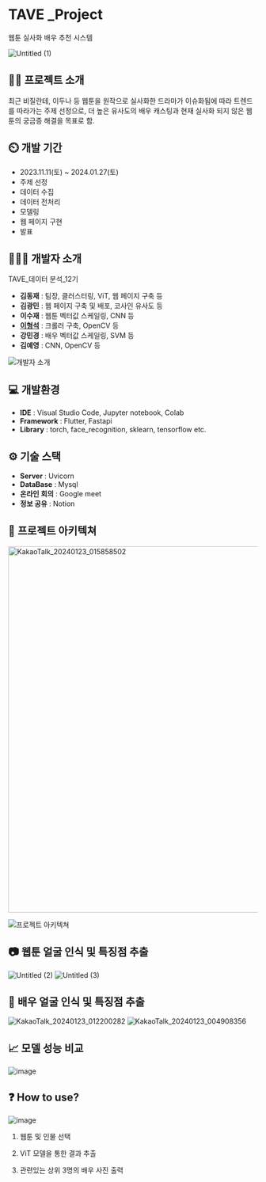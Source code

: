 # TAVE  _Project
웹툰 실사화 배우 추천 시스템


![Untitled (1)](https://github.com/maeseok/TAVE_Project/assets/87814233/8d33ed25-1433-44a7-b02a-ee1921e2f5d4)





## 👨‍🏫 프로젝트 소개
최근 비질란테, 이두나 등 웹툰을 원작으로 실사화한 드라마가 이슈화됨에 따라 트렌드를 따라가는 주제 선정으로, 더 높은 유사도의 배우 캐스팅과 현재 실사화 되지 않은 웹툰의 궁금증 해결을 목표로 함.

## ⏲️ 개발 기간 
- 2023.11.11(토) ~ 2024.01.27(토)
- 주제 선정
- 데이터 수집
- 데이터 전처리
- 모델링
- 웹 페이지 구현
- 발표
  
## 🧑‍🤝‍🧑 개발자 소개 
TAVE_데이터 분석_12기
- **김동재** : 팀장, 클러스터링, ViT, 웹 페이지 구축 등
- **김광민** : 웹 페이지 구축 및 배포, 코사인 유사도 등
- **이수재** : 웹툰 벡터값 스케일링, CNN 등
- **[이형석](https://blog.naver.com/mae_seok)** : 크롤러 구축, OpenCV 등
- **강민경** : 배우 벡터값 스케일링, SVM 등
- **김예영** : CNN, OpenCV 등

![개발자 소개](https://github.com/maeseok/TAVE_Project/assets/87814233/a60d25be-8afe-489e-bf8f-e8d8633fc487)

## 💻 개발환경
- **IDE** : Visual Studio Code, Jupyter notebook, Colab
- **Framework** : Flutter, Fastapi
- **Library** : torch, face_recognition, sklearn, tensorflow etc.

## ⚙️ 기술 스택
- **Server** : Uvicorn
- **DataBase** : Mysql
- **온라인 회의** : Google meet
- **정보 공유** : Notion

  
## 📝 프로젝트 아키텍쳐
<img width="740" alt="KakaoTalk_20240123_015858502" src="https://github.com/maeseok/TAVE_Project/assets/87814233/145ae90f-928c-4dee-96d9-acbbb54af0f2">


![프로젝트 아키텍쳐](https://github.com/maeseok/TAVE_Project/assets/87814233/a755947d-6fc9-4234-810e-0bd422c8aee5)



## 📷 웹툰 얼굴 인식 및 특징점 추출
![Untitled (2)](https://github.com/maeseok/TAVE_Project/assets/87814233/18a500d5-a8be-46ab-8bf1-3415cabf3cd8)
![Untitled (3)](https://github.com/maeseok/TAVE_Project/assets/87814233/292c0278-47d5-4d27-a3a9-962abc60191a)


## 🎥 배우 얼굴 인식 및 특징점 추출
![KakaoTalk_20240123_012200282](https://github.com/maeseok/TAVE_Project/assets/87814233/0dd1c737-bf5c-42f3-af71-347f2db8cc12)
![KakaoTalk_20240123_004908356](https://github.com/maeseok/TAVE_Project/assets/87814233/1077f7fa-22ac-47f2-83fc-883da8e2b8f3)


## 📈 모델 성능 비교
![image](https://github.com/maeseok/TAVE_Project/assets/87814233/5f0ae995-9906-4f91-9ad2-eca797f55aa2)


## ❓ How to use?
![image](https://github.com/maeseok/TAVE_Project/assets/87814233/6e0c6cd3-ef51-4480-961c-613314e1d525)



1. 웹툰 및 인물 선택

  
2. ViT 모델을 통한 결과 추출


3. 관련있는 상위 3명의 배우 사진 출력

